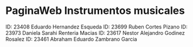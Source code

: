 # PaginaWeb Instrumentos musicales
ID: 23408 Eduardo Hernandez Esqueda
ID: 23699 Ruben Cortes Pizano
ID: 23973 Daniela Sarahi Renteria Macias
ID: 23617 Nestor Alejandro Godinez Rosalez
ID: 23461 Abraham Eduardo Zambrano Garcia

